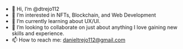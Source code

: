 - 👋 Hi, I’m @dtrejo112
- 👀 I’m interested in NFTs, Blockchain, and Web Development
- 🌱 I’m currently learning about UX/UI.
- 💞️ I’m looking to collaborate on just about anything I love gaining new skills and experience.
- 📫 How to reach me: danieltrejo112@gmail.com

